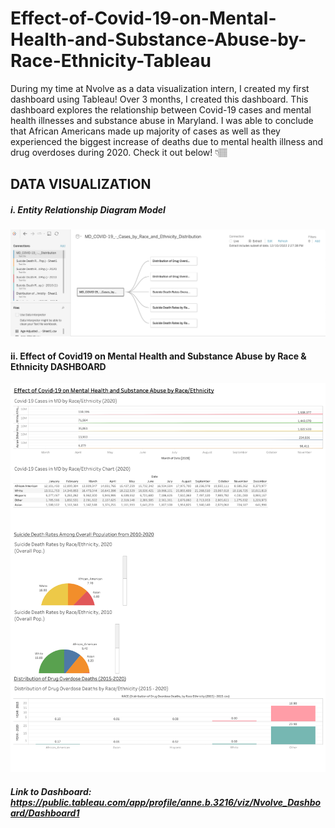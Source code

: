 # Effect-of-Covid-19-on-Mental-Health-and-Substance-Abuse-by-Race-Ethnicity-Tableau

During my time at Nvolve as a data visualization intern, I created my first dashboard using Tableau! Over 3 months, I created this dashboard. This dashboard explores the relationship between Covid-19 cases and mental health illnesses and substance abuse in Maryland. I was able to conclude that African Americans made up majority of cases as well as they experienced the biggest increase of deaths due to mental health illness and drug overdoses during 2020. Check it out below! 👇🏽


## DATA VISUALIZATION
##### i. Entity Relationship Diagram Model
![1  Model Relations](https://github.com/annebezwada/Effect-of-Covid-19-on-Mental-Health-and-Substance-Abuse-by-Race-Ethnicity-Tableau/blob/main/Screen%20Shot%202023-03-01%20at%2012.27.13%20PM.png)

#### ii. Effect of Covid19 on Mental Health and Substance Abuse by Race & Ethnicity DASHBOARD
![2  Sales Overview](https://github.com/annebezwada/Effect-of-Covid-19-on-Mental-Health-and-Substance-Abuse-by-Race-Ethnicity-Tableau/blob/main/Dashboard%201%20(1).png)

##### Link to Dashboard: https://public.tableau.com/app/profile/anne.b.3216/viz/Nvolve_Dashboard/Dashboard1
